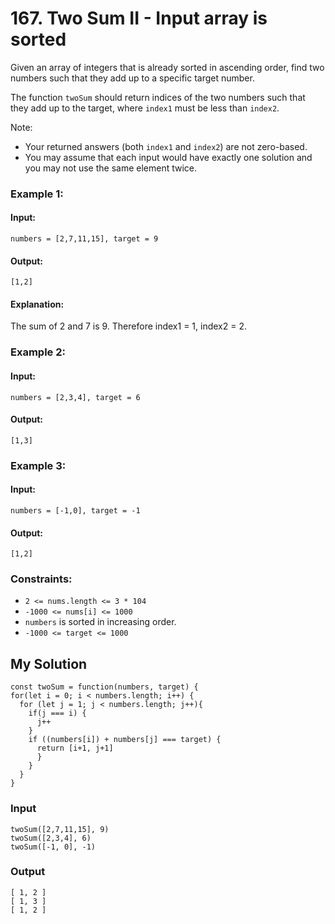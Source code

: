 # 167. Two Sum II - Input array is sorted

Given an array of integers that is already sorted in ascending order, find two numbers such that they add up to a specific target number.

The function `twoSum` should return indices of the two numbers such that they add up to the target, where `index1` must be less than `index2`.

Note:

- Your returned answers (both `index1` and `index2`) are not zero-based.
- You may assume that each input would have exactly one solution and you may not use the same element twice.
 

### Example 1:
#### Input: 
`numbers = [2,7,11,15], target = 9`
#### Output: 
`[1,2]`
#### Explanation: 
The sum of 2 and 7 is 9. Therefore index1 = 1, index2 = 2.
### Example 2:
#### Input: 
`numbers = [2,3,4], target = 6`
#### Output: 
`[1,3]`
### Example 3:
#### Input: 
`numbers = [-1,0], target = -1`
#### Output: 
`[1,2]`
 

### Constraints:
- `2 <= nums.length <= 3 * 104`
- `-1000 <= nums[i] <= 1000`
- `numbers` is sorted in increasing order.
- `-1000 <= target <= 1000`

## My Solution 
```
const twoSum = function(numbers, target) {
for(let i = 0; i < numbers.length; i++) {
  for (let j = 1; j < numbers.length; j++){
    if(j === i) {
      j++
    }
    if ((numbers[i]) + numbers[j] === target) {
      return [i+1, j+1]
      }
    } 
  }
}
```

### Input
```
twoSum([2,7,11,15], 9)
twoSum([2,3,4], 6)
twoSum([-1, 0], -1)
```

### Output
```
[ 1, 2 ]
[ 1, 3 ]
[ 1, 2 ]
```
